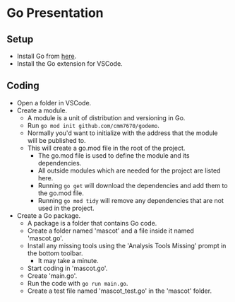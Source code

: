 # Go Presentation

## Setup
- Install Go from [here](https://go.dev/).
- Install the Go extension for VSCode.

## Coding
- Open a folder in VSCode.
- Create a module.
  - A module is a unit of distribution and versioning in Go.
  - Run `go mod init github.com/cmm7670/godemo`. 
  - Normally you'd want to initialize with the address that the module will be published to.
  - This will create a go.mod file in the root of the project.
    - The go.mod file is used to define the module and its dependencies.
    - All outside modules which are needed for the project are listed here.
    - Running `go get` will download the dependencies and add them to the go.mod file.
    - Running `go mod tidy` will remove any dependencies that are not used in the project.
- Create a Go package.
  - A package is a folder that contains Go code.
  - Create a folder named 'mascot' and a file inside it named 'mascot.go'.
  - Install any missing tools using the 'Analysis Tools Missing' prompt in the bottom toolbar.
    - It may take a minute.
  - Start coding in 'mascot.go'.
  - Create 'main.go'.
  - Run the code with `go run main.go`.
  - Create a test file named 'mascot_test.go' in the 'mascot' folder.
  